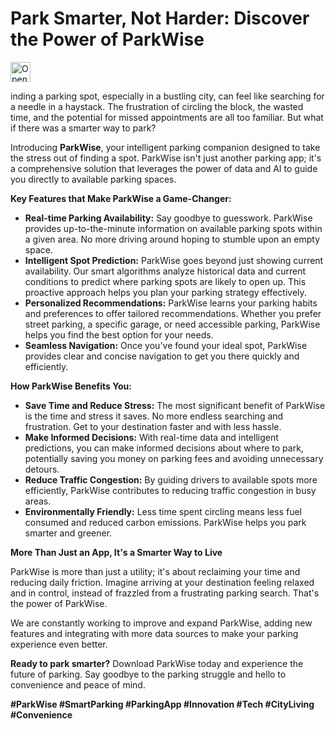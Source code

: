 #  Park Smarter, Not Harder: Discover the Power of ParkWise
<a href="https://studio.firebase.google.com/import?url=https%3A%2F%2Fgit%40github.com%3Agondir%2FSystemDesign.git">
  <picture>
    <source
      media="(prefers-color-scheme: dark)"
      srcset="https://cdn.firebasestudio.dev/btn/open_dark_32.svg">
    <source
      media="(prefers-color-scheme: light)"
      srcset="https://cdn.firebasestudio.dev/btn/open_light_32.svg">
    <img
      height="32"
      alt="Open in Firebase Studio"
      src="https://cdn.firebasestudio.dev/btn/open_blue_32.svg">
  </picture>
</a>

inding a parking spot, especially in a bustling city, can feel like searching for a needle in a haystack. The frustration of circling the block, the wasted time, and the potential for missed appointments are all too familiar. But what if there was a smarter way to park?

Introducing **ParkWise**, your intelligent parking companion designed to take the stress out of finding a spot. ParkWise isn't just another parking app; it's a comprehensive solution that leverages the power of data and AI to guide you directly to available parking spaces.

**Key Features that Make ParkWise a Game-Changer:**

* **Real-time Parking Availability:** Say goodbye to guesswork. ParkWise provides up-to-the-minute information on available parking spots within a given area. No more driving around hoping to stumble upon an empty space.
* **Intelligent Spot Prediction:** ParkWise goes beyond just showing current availability. Our smart algorithms analyze historical data and current conditions to predict where parking spots are likely to open up. This proactive approach helps you plan your parking strategy effectively.
* **Personalized Recommendations:** ParkWise learns your parking habits and preferences to offer tailored recommendations. Whether you prefer street parking, a specific garage, or need accessible parking, ParkWise helps you find the best option for your needs.
* **Seamless Navigation:** Once you've found your ideal spot, ParkWise provides clear and concise navigation to get you there quickly and efficiently.

**How ParkWise Benefits You:**

* **Save Time and Reduce Stress:** The most significant benefit of ParkWise is the time and stress it saves. No more endless searching and frustration. Get to your destination faster and with less hassle.
* **Make Informed Decisions:** With real-time data and intelligent predictions, you can make informed decisions about where to park, potentially saving you money on parking fees and avoiding unnecessary detours.
* **Reduce Traffic Congestion:** By guiding drivers to available spots more efficiently, ParkWise contributes to reducing traffic congestion in busy areas.
* **Environmentally Friendly:** Less time spent circling means less fuel consumed and reduced carbon emissions. ParkWise helps you park smarter and greener.

**More Than Just an App, It's a Smarter Way to Live**

ParkWise is more than just a utility; it's about reclaiming your time and reducing daily friction. Imagine arriving at your destination feeling relaxed and in control, instead of frazzled from a frustrating parking search. That's the power of ParkWise.

We are constantly working to improve and expand ParkWise, adding new features and integrating with more data sources to make your parking experience even better.

**Ready to park smarter?** Download ParkWise today and experience the future of parking. Say goodbye to the parking struggle and hello to convenience and peace of mind.

**#ParkWise #SmartParking #ParkingApp #Innovation #Tech #CityLiving #Convenience**
